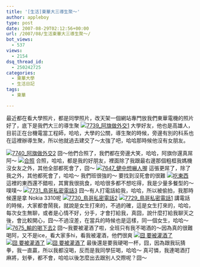 ```yaml
---
title: '[生活]東華大三導生聚～'
author: appleboy
type: post
date: 2007-08-29T02:12:56+00:00
url: /2007/08/生活東華大三導生聚～/
bot_views:
  - 537
views:
  - 2154
dsq_thread_id:
  - 250242725
categories:
  - 東華大學
  - 生活日記
tags:
  - 東華

---
```

最近都在看大學照片，都是同學照片，改天架一個網站專門放我們東華電機的照片好了，底下是我們大三的導生聚 [<img src="https://i2.wp.com/farm2.static.flickr.com/1039/1263098103_a1f1436c4a.jpg?resize=500%2C375&#038;ssl=1" alt="7739_阿旗做外交1" data-recalc-dims="1" />][1] 大學好友，他也是高雄人，目前正在台機電當工程師，哈哈，大學的公關，導生聚的時候，旁邊有別的科系也在這裡辦導生聚，所以他就過去建交了～太強了吧，哈哈那時候他沒有女朋友。 <!--more-->

[<img src="https://i1.wp.com/farm2.static.flickr.com/1337/1263956106_4a507234b5.jpg?resize=500%2C375&#038;ssl=1" alt="7740_阿旗做外交2" data-recalc-dims="1" />][2] 囧～他們合照了，我們都在旁邊大笑，哈哈，阿旗你還真屌阿～ [<img src="https://i0.wp.com/farm2.static.flickr.com/1329/1263954106_1640fb94ca.jpg?resize=500%2C375&#038;ssl=1" alt="合照" data-recalc-dims="1" />][3] 合照，哈哈，都是我的好朋友，裡面除了我跟最右邊那個粗框我媽機沒女友之外，其他全部都死會了，囧～ [<img src="https://i2.wp.com/farm2.static.flickr.com/1090/1263940408_83128a5b12.jpg?resize=500%2C375&#038;ssl=1" alt="7647_健中想嚇人喔" data-recalc-dims="1" />][4] 這張更屌了，除了我之外，其他都死會了，哈哈～ 我們班很強的～ 要找到沒死會的很難 [<img src="https://i1.wp.com/farm2.static.flickr.com/1322/1263084733_1fa04e8b3f.jpg?resize=500%2C375&#038;ssl=1" alt="吃東西" data-recalc-dims="1" />][5] 這裡的東西還不錯啦，其實我很挑食，哈哈很多都不想吃得，我是少量多餐型的～ 噗噗～ [<img src="https://i2.wp.com/farm2.static.flickr.com/1399/1263900676_25356594a9.jpg?resize=500%2C375&#038;ssl=1" alt="7731_鳥哥私密電話3" data-recalc-dims="1" />][6] 囧～有人打電話給我，哈哈，所以被偷拍，我那時候還是拿 Nokia 3310呢 [<img src="https://i2.wp.com/farm2.static.flickr.com/1056/1263899736_0a6a5add24.jpg?resize=500%2C375&#038;ssl=1" alt="7730_鳥哥私密電話2" data-recalc-dims="1" />][7] [<img src="https://i0.wp.com/farm2.static.flickr.com/1013/1263040753_efb0ca6e17.jpg?resize=500%2C375&#038;ssl=1" alt="7729_鳥哥私密電話1" data-recalc-dims="1" />][8] 講電話的時候，大家都會鬧我，就說是女生打來的，不過的確，這是女生打來的，哈哈，每次女生無聊，或者是心情不好，分手，才會打給我，真囧，說什麼打給我聊天之後，會比較開心，囧～不過沒差，在當兵的時候也是這樣，同一個女生，哈哈～ [<img src="https://i2.wp.com/farm2.static.flickr.com/1327/1263952396_4bed7cd09e.jpg?resize=500%2C375&#038;ssl=1" alt="7675_輸的喝下去2" data-recalc-dims="1" />][9] 囧～我要被灌酒了啦，全班只有我不喝酒的～因為真的很難喝阿，又不是ice，看大家多hi，看我被灌酒，他們很爽 [<img src="https://i0.wp.com/farm2.static.flickr.com/1157/1263949104_26eaab71e2.jpg?resize=500%2C375&#038;ssl=1" alt="囧 要被灌酒了" data-recalc-dims="1" />][10] [<img src="https://i1.wp.com/farm2.static.flickr.com/1136/1263945676_6ef525e41a.jpg?resize=500%2C375&#038;ssl=1" alt="囧 要被灌酒了" data-recalc-dims="1" />][11] [<img src="https://i2.wp.com/farm2.static.flickr.com/1306/1263943940_be46d85c55.jpg?resize=500%2C375&#038;ssl=1" alt="囧 要被灌酒了" data-recalc-dims="1" />][12] 最後還是要我硬喝一杯，囧，因為跟我玩猜拳，我一直贏，所以我都沒喝，反而是我同學狂喝，哈哈～ 真可憐，我連喝酒打麻將，划拳，都不會，哈哈以後怎麼出去跟別人交際呢？囧～

 [1]: https://www.flickr.com/photos/appleboy/1263098103/ "Photo Sharing"
 [2]: https://www.flickr.com/photos/appleboy/1263956106/ "Photo Sharing"
 [3]: https://www.flickr.com/photos/appleboy/1263954106/ "Photo Sharing"
 [4]: https://www.flickr.com/photos/appleboy/1263940408/ "Photo Sharing"
 [5]: https://www.flickr.com/photos/appleboy/1263084733/ "Photo Sharing"
 [6]: https://www.flickr.com/photos/appleboy/1263900676/ "Photo Sharing"
 [7]: https://www.flickr.com/photos/appleboy/1263899736/ "Photo Sharing"
 [8]: https://www.flickr.com/photos/appleboy/1263040753/ "Photo Sharing"
 [9]: https://www.flickr.com/photos/appleboy/1263952396/ "Photo Sharing"
 [10]: https://www.flickr.com/photos/appleboy/1263949104/ "Photo Sharing"
 [11]: https://www.flickr.com/photos/appleboy/1263945676/ "Photo Sharing"
 [12]: https://www.flickr.com/photos/appleboy/1263943940/ "Photo Sharing"